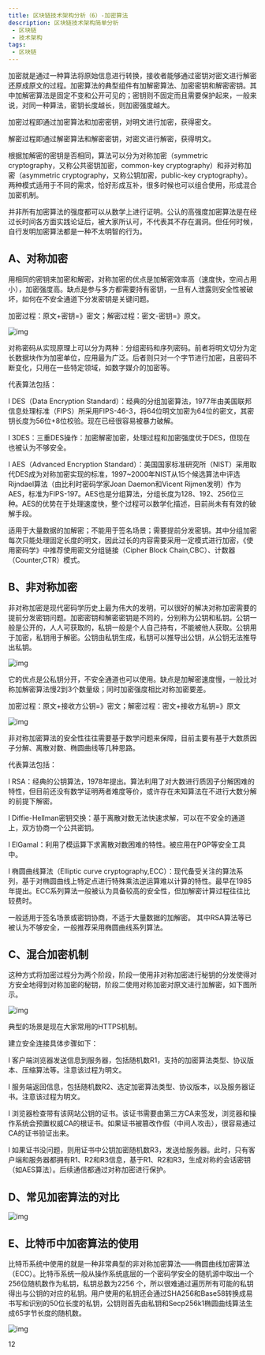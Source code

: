 ```yaml
---
title: 区块链技术架构分析（6）-加密算法
description: 区块链技术架构简单分析
 - 区块链
 - 技术架构
tags:
 - 区块链
---
```


加密就是通过一种算法将原始信息进行转换，接收者能够通过密钥对密文进行解密还原成原文的过程。加密算法的典型组件有加解密算法、加密密钥和解密密钥。其中加解密算法是固定不变和公开可见的；密钥则不固定而且需要保护起来，一般来说，对同一种算法，密钥长度越长，则加密强度越大。

加密过程即通过加密算法和加密密钥，对明文进行加密，获得密文。

解密过程即通过解密算法和解密密钥，对密文进行解密，获得明文。

根据加解密的密钥是否相同，算法可以分为对称加密（symmetric cryptography，又称公共密钥加密，common-key cryptography）和非对称加密（asymmetric cryptography，又称公钥加密，public-key cryptography）。两种模式适用于不同的需求，恰好形成互补，很多时候也可以组合使用，形成混合加密机制。

并非所有加密算法的强度都可以从数学上进行证明。公认的高强度加密算法是在经过长时间各方面实践论证后，被大家所认可，不代表其不存在漏洞。但任何时候，自行发明加密算法都是一种不太明智的行为。

## **A、对称加密**

用相同的密钥来加密和解密，对称加密的优点是加解密效率高（速度快，空间占用小），加密强度高。缺点是参与多方都需要持有密钥，一旦有人泄露则安全性被破坏，如何在不安全通道下分发密钥是关键问题。

加密过程：原文+密钥=》密文；解密过程：密文-密钥=》原文。

![img](https://mmbiz.qpic.cn/mmbiz_jpg/9ltY7SLLaAEtqSKydwN1Raak0mMcic08h3BEoVp3WCnVtEtJ1BMJUxOkMuBxGYSwDcveP2Ixic7vmT5D2uZ51BAQ/640?wx_fmt=jpeg&tp=webp&wxfrom=5&wx_lazy=1)

对称密码从实现原理上可以分为两种：分组密码和序列密码。前者将明文切分为定长数据块作为加密单位，应用最为广泛。后者则只对一个字节进行加密，且密码不断变化，只用在一些特定领域，如数字媒介的加密等。

代表算法包括：

l DES（Data Encryption Standard）：经典的分组加密算法，1977年由美国联邦信息处理标准（FIPS）所采用FIPS-46-3，将64位明文加密为64位的密文，其密钥长度为56位+8位校验。现在已经很容易被暴力破解。

l 3DES：三重DES操作：加密解密加密，处理过程和加密强度优于DES，但现在也被认为不够安全。

l AES（Advanced Encryption Standard）：美国国家标准研究所（NIST）采用取代DES成为对称加密实现的标准，1997~2000年NIST从15个候选算法中评选Rijndael算法（由比利时密码学家Joan Daemon和Vicent Rijmen发明）作为AES，标准为FIPS-197。AES也是分组算法，分组长度为128、192、256位三种。AES的优势在于处理速度快，整个过程可以数学化描述，目前尚未有有效的破解手段。

适用于大量数据的加解密；不能用于签名场景；需要提前分发密钥。其中分组加密每次只能处理固定长度的明文，因此过长的内容需要采用一定模式进行加密，《使用密码学》中推荐使用密文分组链接（Cipher Block Chain,CBC）、计数器（Counter,CTR）模式。

## **B、非对称加密**

非对称加密是现代密码学历史上最为伟大的发明，可以很好的解决对称加密需要的提前分发密钥问题。加密密钥和解密密钥是不同的，分别称为公钥和私钥。公钥一般是公开的，人人可获取的，私钥一般是个人自己持有，不能被他人获取。公钥用于加密，私钥用于解密。公钥由私钥生成，私钥可以推导出公钥，从公钥无法推导出私钥。

![img](https://mmbiz.qpic.cn/mmbiz_jpg/9ltY7SLLaAEtqSKydwN1Raak0mMcic08hlWcQl6oiaKpF5paeyicctk3hSKpFfo6oUD2gYHUicv7QlcXvsOx7wxgFQ/640?wx_fmt=jpeg&tp=webp&wxfrom=5&wx_lazy=1)

它的优点是公私钥分开，不安全通道也可以使用。缺点是加解密速度慢，一般比对称加解密算法慢2到3个数量级；同时加密强度相比对称加密要差。

加密过程：原文+接收方公钥=》密文；解密过程：密文+接收方私钥=》原文

![img](https://mmbiz.qpic.cn/mmbiz_jpg/9ltY7SLLaAEtqSKydwN1Raak0mMcic08hg5Hh0UxwlSssQIjfETzoiavicOLDVNnyUz68AM6kh1ItCDyd1KOlJDSA/640?wx_fmt=jpeg&tp=webp&wxfrom=5&wx_lazy=1)

非对称加密算法的安全性往往需要基于数学问题来保障，目前主要有基于大数质因子分解、离散对数、椭圆曲线等几种思路。

代表算法包括：

l RSA：经典的公钥算法，1978年提出。算法利用了对大数进行质因子分解困难的特性，但目前还没有数学证明两者难度等价，或许存在未知算法在不进行大数分解的前提下解密。

l Diffie-Hellman密钥交换：基于离散对数无法快速求解，可以在不安全的通道上，双方协商一个公共密钥。

l ElGamal：利用了模运算下求离散对数困难的特性。被应用在PGP等安全工具中。

l 椭圆曲线算法（Elliptic curve cryptography,ECC）：现代备受关注的算法系列，基于对椭圆曲线上特定点进行特殊乘法逆运算难以计算的特性。最早在1985年提出。ECC系列算法一般被认为具备较高的安全性，但加解密计算过程往往比较费时。

一般适用于签名场景或密钥协商，不适于大量数据的加解密。 其中RSA算法等已被认为不够安全，一般推荐采用椭圆曲线系列算法。

## **C、混合加密机制**

这种方式将加密过程分为两个阶段，阶段一使用非对称加密进行秘钥的分发使得对方安全地得到对称加密的秘钥，阶段二使用对称加密对原文进行加解密，如下图所示。

![img](https://mmbiz.qpic.cn/mmbiz_jpg/9ltY7SLLaAEtqSKydwN1Raak0mMcic08hOAOFZtL0LO9G34S9M0zRibmjutlRUxgZF7CgKBDtDqGxN7y7Eg3uoXA/640?wx_fmt=jpeg&tp=webp&wxfrom=5&wx_lazy=1)

典型的场景是现在大家常用的HTTPS机制。

建立安全连接具体步骤如下：

l 客户端浏览器发送信息到服务器，包括随机数R1，支持的加密算法类型、协议版本、压缩算法等。注意该过程为明文。

l 服务端返回信息，包括随机数R2、选定加密算法类型、协议版本，以及服务器证书。注意该过程为明文。

l 浏览器检查带有该网站公钥的证书。该证书需要由第三方CA来签发，浏览器和操作系统会预置权威CA的根证书。如果证书被篡改作假（中间人攻击），很容易通过CA的证书验证出来。

l 如果证书没问题，则用证书中公钥加密随机数R3，发送给服务器。此时，只有客户端和服务器都拥有R1、R2和R3信息，基于R1、R2和R3，生成对称的会话密钥（如AES算法）。后续通信都通过对称加密进行保护。

## **D、常见加密算法的对比**

![img](https://mmbiz.qpic.cn/mmbiz_jpg/9ltY7SLLaAEtqSKydwN1Raak0mMcic08hicnUmMPesWHOWciaMK5YlCD1YVwTVhbEISKSwxLRQtks9MOTmBDzoNibA/640?wx_fmt=jpeg&tp=webp&wxfrom=5&wx_lazy=1)

## **E、比特币中加密算法的使用**

比特币系统中使用的就是一种非常典型的非对称加密算法——椭圆曲线加密算法（ECC）。比特币系统一般从操作系统底层的一个密码学安全的随机源中取出一个256位随机数作为私钥，私钥总数为2256 个，所以很难通过遍历所有可能的私钥得出与公钥的对应的私钥。用户使用的私钥还会通过SHA256和Base58转换成易书写和识别的50位长度的私钥，公钥则首先由私钥和Secp256k1椭圆曲线算法生成65字节长度的随机数。

![img](https://mmbiz.qpic.cn/mmbiz_jpg/9ltY7SLLaAEtqSKydwN1Raak0mMcic08hFzkshDjvZL9q9XddTS2IXQdMVDs85Pkd3IovvPLdd9iaMRtbLbLgwgA/640?wx_fmt=jpeg&tp=webp&wxfrom=5&wx_lazy=1)

12